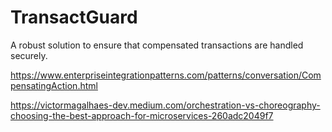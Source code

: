# TransactGuard

A robust solution to ensure that compensated transactions are handled securely.



https://www.enterpriseintegrationpatterns.com/patterns/conversation/CompensatingAction.html

https://victormagalhaes-dev.medium.com/orchestration-vs-choreography-choosing-the-best-approach-for-microservices-260adc2049f7
